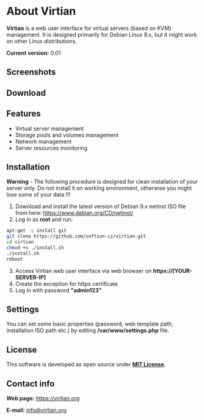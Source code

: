 # About Virtian
**Virtian** is a web user interface for virtual servers (based on KVM) management. It is designed primarily for Debian Linux 9.x, but it might work on other Linux distributions.

**Current version:** 0.01

## Screenshots



## Download



## Features

- Virtual server management
- Storage pools and volumes management
- Network management
- Server resources monitoring

## Installation

**Warning** - The following procedure is designed for clean installation of your server only. Do not install it on working environment, otherwise you might lose some of your data !!!

1. Download and install the latest version of Debian 9.x netinst ISO file from here: https://www.debian.org/CD/netinst/
2. Log in as **root** and run:

```sh
apt-get -y install git
git clone https://github.com/softsun-cz/virtian.git
cd virtian
chmod +x ./install.sh
./install.sh
reboot
```

3. Access Virtian web user interface via web browser on **https://[YOUR-SERVER-IP]**
4. Create the exception for https certificate
5. Log in with password **"admin123"**

## Settings

You can set some basic properties (password, web template path, installation ISO path etc.) by editing **/var/www/settings.php** file.

## License

This software is developed as open source under [**MIT License**](./LICENSE).

## Contact info
**Web page:** https://virtian.org

**E-mail:** info@virtian.org
